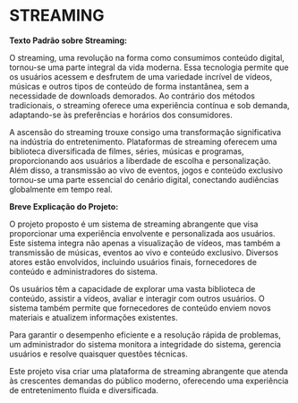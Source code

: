 # STREAMING
**Texto Padrão sobre Streaming:**

O streaming, uma revolução na forma como consumimos conteúdo digital, tornou-se uma parte integral da vida moderna. Essa tecnologia permite que os usuários acessem e desfrutem de uma variedade incrível de vídeos, músicas e outros tipos de conteúdo de forma instantânea, sem a necessidade de downloads demorados. Ao contrário dos métodos tradicionais, o streaming oferece uma experiência contínua e sob demanda, adaptando-se às preferências e horários dos consumidores.

A ascensão do streaming trouxe consigo uma transformação significativa na indústria do entretenimento. Plataformas de streaming oferecem uma biblioteca diversificada de filmes, séries, músicas e programas, proporcionando aos usuários a liberdade de escolha e personalização. Além disso, a transmissão ao vivo de eventos, jogos e conteúdo exclusivo tornou-se uma parte essencial do cenário digital, conectando audiências globalmente em tempo real.

**Breve Explicação do Projeto:**

O projeto proposto é um sistema de streaming abrangente que visa proporcionar uma experiência envolvente e personalizada aos usuários. Este sistema integra não apenas a visualização de vídeos, mas também a transmissão de músicas, eventos ao vivo e conteúdo exclusivo. Diversos atores estão envolvidos, incluindo usuários finais, fornecedores de conteúdo e administradores do sistema.

Os usuários têm a capacidade de explorar uma vasta biblioteca de conteúdo, assistir a vídeos, avaliar e interagir com outros usuários. O sistema também permite que fornecedores de conteúdo enviem novos materiais e atualizem informações existentes.

Para garantir o desempenho eficiente e a resolução rápida de problemas, um administrador do sistema monitora a integridade do sistema, gerencia usuários e resolve quaisquer questões técnicas.

Este projeto visa criar uma plataforma de streaming abrangente que atenda às crescentes demandas do público moderno, oferecendo uma experiência de entretenimento fluida e diversificada.
